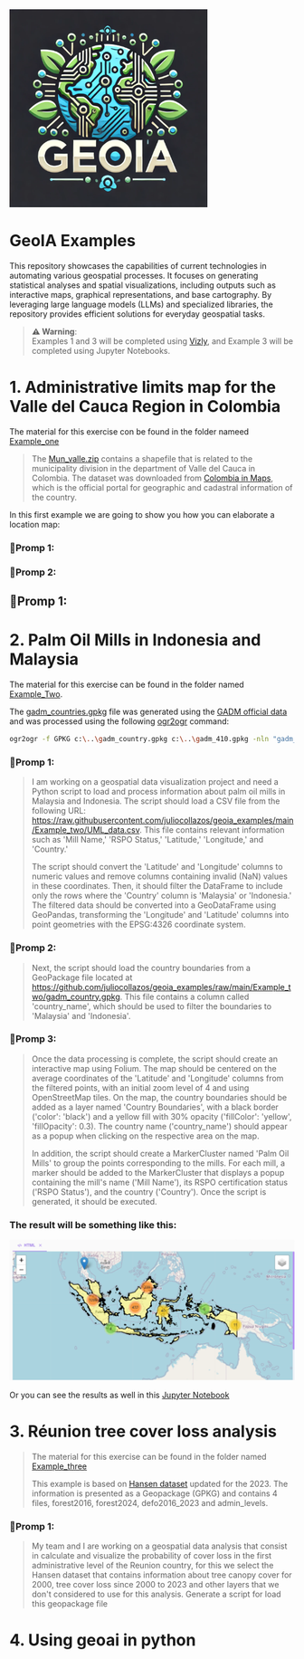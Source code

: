 <img src="./Data/logo.png" alt="Logo" width="350"/>

# GeoIA Examples

This repository showcases the capabilities of current technologies in automating various geospatial processes. It focuses on generating statistical analyses and spatial visualizations, including outputs such as interactive maps, graphical representations, and base cartography. By leveraging large language models (LLMs) and specialized libraries, the repository provides efficient solutions for everyday geospatial tasks.

> **⚠️ Warning**:  
> Examples 1 and 3 will be completed using [Vizly](https://vizly.fyi/app), and Example 3 will be completed using Jupyter Notebooks.

# 1. Administrative limits map for the Valle del Cauca Region in Colombia

The material for this exercise con be found in the folder nameed [Example_one](./Example_one)

> The [Mun_valle.zip](./Example_one/Mun_valle.zip) contains a shapefile that is related to the municipality division in the
> department of Valle del Cauca in Colombia. The dataset was downloaded from [Colombia in Maps](https://www.colombiaenmapas.gov.co/), 
> which is the official portal for geographic and cadastral information of the country. 

In this first example we are going to show you how you can elaborate a location map:


### **🚨Promp 1:**

### **🚨Promp 2:**

## **🚨Promp 1:**
 
# 2. Palm Oil Mills in Indonesia and Malaysia

The material for this exercise can be found in the folder named [Example_Two](./Example_two).

The [gadm_countries.gpkg](./Example_one/gadm_countries.gpkg) file was generated using the [GADM official data](https://gadm.org/download_world.html) and was processed using the following [ogr2ogr](https://gdal.org/programs/ogr2ogr.html) command:

```bash
ogr2ogr -f GPKG c:\..\gadm_country.gpkg c:\..\gadm_410.gpkg -nln "gadm_country" -nlt MULTIPOLYGON -dialect sqlite -sql "SELECT NAME_0 AS country_name, ST_SimplifyPreserveTopology(ST_Union(geom),0.05) AS geom FROM gadm_410 GROUP BY country_name" -explodecollections
```

### **🚨Promp 1:**
> I am working on a geospatial data visualization project and need a Python script to load and process information 
> about palm oil mills in Malaysia and Indonesia. The script should load a CSV file from the following 
> URL: https://raw.githubusercontent.com/juliocollazos/geoia_examples/main/Example_two/UML_data.csv. This file contains 
> relevant information such as 'Mill Name,' 'RSPO Status,' 'Latitude,' 'Longitude,' and 'Country.'
>
> The script should convert the 'Latitude' and 'Longitude' columns to numeric values and remove columns containing 
> invalid (NaN) values in these coordinates. Then, it should filter the DataFrame to include only the rows where the 
> 'Country' column is 'Malaysia' or 'Indonesia.' The filtered data should be converted into a GeoDataFrame using 
> GeoPandas, transforming the 'Longitude' and 'Latitude' columns into point geometries with the 
> EPSG:4326 coordinate system.
> 
### **🚨Promp 2:**
> Next, the script should load the country boundaries from a GeoPackage file located 
> at https://github.com/juliocollazos/geoia_examples/raw/main/Example_two/gadm_country.gpkg. 
> This file contains a column called 'country_name', which should be used to filter the boundaries to 'Malaysia' 
> and 'Indonesia'. 

### **🚨Promp 3:**
> Once the data processing is complete, the script should create an interactive map using Folium. 
> The map should be centered on the average coordinates of the 'Latitude' and 'Longitude' columns from the 
> filtered points, with an initial zoom level of 4 and using OpenStreetMap tiles. On the map, the country boundaries 
> should be added as a layer named 'Country Boundaries', with a black border ('color': 'black') and a yellow fill 
> with 30% opacity ('fillColor': 'yellow', 'fillOpacity': 0.3). The country name ('country_name') should appear as a 
> popup when clicking on the respective area on the map.
>
> In addition, the script should create a MarkerCluster named 'Palm Oil Mills' to group the points corresponding 
> to the mills. For each mill, a marker should be added to the MarkerCluster that displays a popup containing 
> the mill's name ('Mill Name'), its RSPO certification status ('RSPO Status'), and the country ('Country').
> Once the script is generated, it should be executed.

### The result will be something like this:
<img src="./Data/Ejemplo1.png" alt="Ejemplo1" width="800"/>

Or you can see the results as well in this [Jupyter Notebook](Example_two/Example_one.ipynb)

# 3. Réunion tree cover loss analysis

> The material for this exercise can be found in the folder named [Example_three](./Example_three)
>
> This example is based on [Hansen dataset](https://storage.googleapis.com/earthenginepartners-hansen/GFC-2023-v1.11/download.html) 
> updated for the 2023. The information is presented as a Geopackage (GPKG) and contains 4 files, forest2016, forest2024, defo2016_2023 and admin_levels.

### **🚨Promp 1:**
> My team and I are working on a geospatial data analysis that consist in calculate and visualize the probability of cover loss in
> the first administrative level of the Reunion country, for this we select the Hansen dataset that contains information about
> tree canopy cover for 2000, tree cover loss since 2000 to 2023 and other layers that we don't considered to use for this analysis. 
> Generate a script for load this geopackage file 
> 

# 4. Using geoai in python
